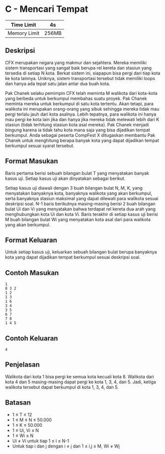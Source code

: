 # C - Mencari Tempat

| Time Limit   | 4s    |
|--------------|-------|
| Memory Limit | 256MB |

## Deskripsi

CFX merupakan negara yang makmur dan sejahtera. Mereka memiliki sistem transportasi yang sangat baik berupa rel kereta dan stasiun yang tersedia di setiap N kota. Berkat sistem ini, siapapun bisa pergi dari tiap kota ke kota lainnya. Uniknya, sistem transportasi tersebut tidak memiliki loops dan hanya ada tepat satu jalan antar dua buah kota.

Pak Chanek selaku pemimpin CFX telah meminta M walikota dari kota-kota yang berbeda untuk berkumpul membahas suatu proyek. Pak Chanek meminta mereka untuk berkumpul di satu kota tertentu. Akan tetapi, para walikota ini merupakan orang-orang yang sibuk sehingga mereka tidak mau pergi terlalu jauh dari kota asalnya. Lebih tepatnya, para walikota ini hanya mau pergi ke kota lain jika dan hanya jika mereka tidak melewati lebih dari K stasiun (tidak terhitung stasiun kota asal mereka). Pak Chanek menjadi bingung karena ia tidak tahu kota mana saja yang bisa dijadikan tempat berkumpul. Anda sebagai peserta CompFest X ditugaskan membantu Pak Chanek untuk menghitung berapa banyak kota yang dapat dijadikan tempat berkumpul sesuai syarat tersebut.

## Format Masukan

Baris pertama berisi sebuah bilangan bulat T yang menyatakan banyak kasus uji. Setiap kasus uji akan dinyatakan sebagai berikut.

Setiap kasus uji diawali dengan 3 buah bilangan bulat N, M, K, yang menyatakan banyaknya kota, banyaknya walikota yang akan berkumpul, serta banyaknya stasiun maksimal yang dapat dilewati para walikota sesuai deskripsi soal.
N-1 baris berikutnya masing-masing berisi 2 buah bilangan bulat Ui dan Vi yang menyatakan bahwa terdapat rel kereta dua arah yang menghubungkan kota Ui dan kota Vi.
Baris terakhir di setiap kasus uji berisi M buah bilangan bulat Wi yang menyatakan kota asal dari para walikota yang akan berkumpul.

## Format Keluaran

Untuk setiap kasus uji, keluarkan sebuah bilangan bulat berupa banyaknya kota yang dapat dijadikan tempat berkumpul sesuai deskripsi soal.

## Contoh Masukan

	1
	8 3 2
	1 2
	1 3
	1 6
	3 4
	3 5
	6 7
	7 8
	1 4 5

## Contoh Keluaran

	4

## Penjelasan

Walikota dari kota 1 bisa pergi ke semua kota kecuali kota 8. Walikota dari kota 4 dan 5 masing-masing dapat pergi ke kota 1, 3, 4, dan 5. Jadi, ketiga walikota tersebut dapat berkumpul di kota 1, 3, 4, dan 5.

## Batasan

- 1 ≤ T ≤ 12
- 1 ≤ M ≤ N ≤ 50.000
- 1 ≤ K ≤ 50.000
- 1 ≤ Ui, Vi ≤ N
- 1 ≤ Wi ≤ N
- Ui ≠ Vi untuk tiap 1 ≤ i ≤ N-1
- Untuk tiap i dan j dengan i ≠ j dan 1 ≤ i,j ≤ M, Wi ≠ Wj

